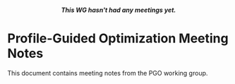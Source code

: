 #### *<p align="center">This WG hasn't had any meetings yet.</p>*

# Profile-Guided Optimization Meeting Notes
This document contains meeting notes from the PGO working group.


